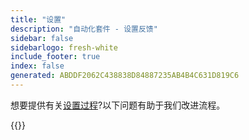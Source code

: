 ```yaml
---
title: "设置"
description: "自动化套件 - 设置反馈"
sidebar: false
sidebarlogo: fresh-white
include_footer: true
index: false
generated: ABDDF2062C438838D84887235AB4B4C631D819C6
---
```


想要提供有关[设置过程](/zh-hans/get-started/setup)?以下问题有助于我们改进流程。

{{<questions name="/content/zh-hans/get-started/setup-feedback.json" completed="感谢您完成设置步骤" showNavigationButtons=true locale="zh-hans">}}
